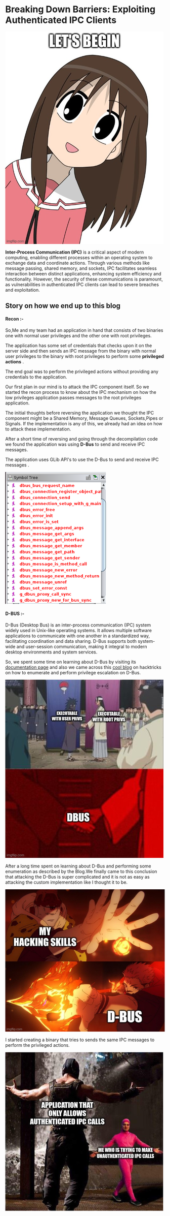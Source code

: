 # Breaking Down Barriers: Exploiting Authenticated IPC Clients

![start](https://github.com/vital-information-resource-under-siege/Hidden/blob/main/Images/start.jpg)

**Inter-Process Communication (IPC)** is a critical aspect of modern computing, enabling different processes within an operating system to exchange data and coordinate actions. Through various methods like message passing, shared memory, and sockets, IPC facilitates seamless interaction between distinct applications, enhancing system efficiency and functionality. However, the security of these communications is paramount, as vulnerabilities in authenticated IPC clients can lead to severe breaches and exploitation. 

## Story on how we end up to this blog

#### Recon :-

So,Me and my team had an application  in hand that consists of two binaries one with normal user privileges and the other one with root privileges.

The application has some set of credentials that checks upon it on the server side and then sends an IPC message from the binary with normal user privileges to the binary with root privileges to perform some **privileged actions** .

The end goal was to perform the privileged actions without providing any credentials to the application. 

Our first plan in our mind is to attack the IPC component itself. So we started the recon process to know about the IPC mechanism on how the low privileges application passes messages to the root privileges application.

The initial thoughts before reversing the application we thought the IPC component might be a Shared Memory, Message Queues, Sockets,Pipes or Signals. If the implementation is any of this, we already had an idea on how to attack these implementation.

After a short time of reversing and going through the decompilation code we found the application was using **D-Bus** to send and receive IPC messages.

The application uses GLib API's to use the D-Bus to send and receive IPC messages .

![meme 1](https://github.com/vital-information-resource-under-siege/Hidden/blob/main/Images/dbus_function.png)

#### D-BUS :-

D-Bus (Desktop Bus) is an inter-process communication (IPC) system widely used in Unix-like operating systems. It allows multiple software applications to communicate with one another in a standardized way, facilitating coordination and data sharing. D-Bus supports both system-wide and user-session communication, making it integral to modern desktop environments and system services.

So, we spent some time on learning about D-Bus by visiting its [documentation page](https://www.freedesktop.org/wiki/Software/dbus) and also we came across this [cool blog](https://book.hacktricks.xyz/linux-hardening/privilege-escalation/d-bus-enumeration-and-command-injection-privilege-escalation) on hacktricks on how to enumerate and perform privilege escalation on D-Bus.

![meme 2](https://github.com/vital-information-resource-under-siege/Hidden/blob/main/Images/dbus.jpg)

After a long time spent on learning about D-Bus and performing some enumeration as described by the Blog.We finally came to this conclusion that attacking the D-Bus is super complicated and it is not as easy as attacking the custom implementation like  I thought it to be.

![meme 3](https://github.com/vital-information-resource-under-siege/Hidden/blob/main/Images/dbus_vs_me.jpg)



I started creating a binary that tries to sends the same IPC messages to perform the privileged actions. 

![meme ](https://github.com/vital-information-resource-under-siege/Hidden/blob/main/Images/plan.jpg)